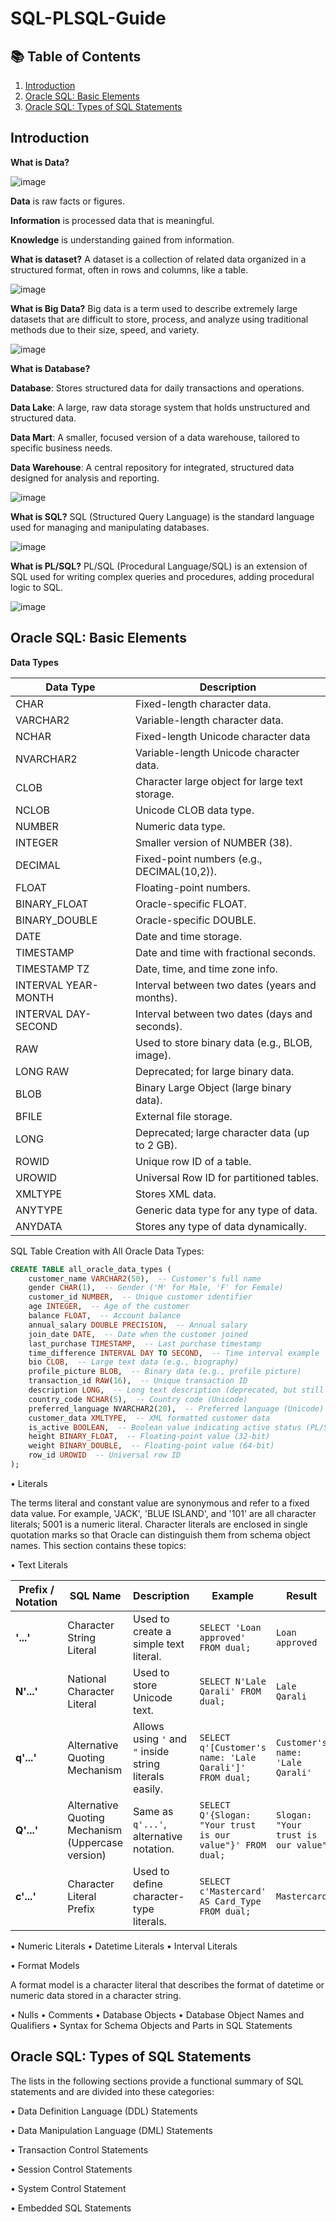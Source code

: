 # SQL-PLSQL-Guide

## 📚 Table of Contents
1. [Introduction](#introduction)
2. [Oracle SQL: Basic Elements](#oracle-sql-basic-elements)
3. [Oracle SQL: Types of SQL Statements](#oracle-sql-types-of-sql-statements)
## Introduction

**What is Data?**

![image](https://github.com/user-attachments/assets/92a6b470-d97c-416a-85a3-dc5c945b202b)

**Data** is raw facts or figures.

**Information** is processed data that is meaningful.

**Knowledge** is understanding gained from information.

**What is dataset?** A dataset is a collection of related data organized in a structured format, often in rows and columns, like a table.

![image](https://raw.githubusercontent.com/lalagarali/SQL-PLSQL-Guide/refs/heads/main/43E5890B-0DB1-439D-B26C-91716842BD82.png)

**What is Big Data?** Big data is a term used to describe extremely large datasets that are difficult to store, process, and analyze using traditional methods due to their size, speed, and variety.

![image](https://raw.githubusercontent.com/lalagarali/SQL-PLSQL-Guide/refs/heads/main/IMG_6041.jpeg)

**What is Database?**

**Database**: Stores structured data for daily transactions and operations.

**Data Lake**: A large, raw data storage system that holds unstructured and structured data.

**Data Mart**: A smaller, focused version of a data warehouse, tailored to specific business needs.

**Data Warehouse**: A central repository for integrated, structured data designed for analysis and reporting.

![image](https://raw.githubusercontent.com/lalagarali/SQL-PLSQL-Guide/refs/heads/main/IMG_6046.jpeg)

**What is SQL?** SQL (Structured Query Language) is the standard language used for managing and manipulating databases.

![image](https://github.com/user-attachments/assets/ba989f99-6e85-4813-9cf5-d4dbfca66532)

**What is PL/SQL?** PL/SQL (Procedural Language/SQL) is an extension of SQL used for writing complex queries and procedures, adding procedural logic to SQL.

![image](https://github.com/user-attachments/assets/3f1e3e40-2758-4960-9d79-2d6c788b9f58)

## Oracle SQL: Basic Elements

**Data Types**

| **Data Type** | **Description**     |
|---------------|---------------------|
| CHAR          | Fixed-length character data.|
| VARCHAR2      | Variable-length character data.  |
| NCHAR         | Fixed-length Unicode character data |
| NVARCHAR2     | Variable-length Unicode character data.|
| CLOB          | Character large object for large text storage.      |
| NCLOB         | Unicode CLOB data type.                             |
| NUMBER        | Numeric data type.         |
| INTEGER       | Smaller version of NUMBER (38).                     |
| DECIMAL       | Fixed-point numbers (e.g., DECIMAL(10,2)).           |
| FLOAT         | Floating-point numbers.                              |
| BINARY_FLOAT  | Oracle-specific FLOAT.                      |
| BINARY_DOUBLE | Oracle-specific DOUBLE.                     |
| DATE          | Date and time storage.                              |
| TIMESTAMP     | Date and time with fractional seconds.               |
| TIMESTAMP TZ  | Date, time, and time zone info.                      |
| INTERVAL YEAR-MONTH | Interval between two dates (years and months). |
| INTERVAL DAY-SECOND | Interval between two dates (days and seconds). |
| RAW           | Used to store binary data (e.g., BLOB, image).       |
| LONG RAW      | Deprecated; for large binary data.                   |
| BLOB          | Binary Large Object (large binary data).             |
| BFILE         | External file storage.                               |
| LONG          | Deprecated; large character data (up to 2 GB).       |
| ROWID         | Unique row ID of a table.                            |
| UROWID        | Universal Row ID for partitioned tables.             |
| XMLTYPE       | Stores XML data.                                     |
| ANYTYPE       | Generic data type for any type of data.              |
| ANYDATA       | Stores any type of data dynamically.                 |

SQL Table Creation with All Oracle Data Types:

```sql
CREATE TABLE all_oracle_data_types (
    customer_name VARCHAR2(50),  -- Customer's full name
    gender CHAR(1),  -- Gender ('M' for Male, 'F' for Female)
    customer_id NUMBER,  -- Unique customer identifier
    age INTEGER,  -- Age of the customer
    balance FLOAT,  -- Account balance
    annual_salary DOUBLE PRECISION,  -- Annual salary
    join_date DATE,  -- Date when the customer joined
    last_purchase TIMESTAMP,  -- Last purchase timestamp
    time_difference INTERVAL DAY TO SECOND,  -- Time interval example
    bio CLOB,  -- Large text data (e.g., biography)
    profile_picture BLOB,  -- Binary data (e.g., profile picture)
    transaction_id RAW(16),  -- Unique transaction ID
    description LONG,  -- Long text description (deprecated, but still supported)
    country_code NCHAR(5),  -- Country code (Unicode)
    preferred_language NVARCHAR2(20),  -- Preferred language (Unicode)
    customer_data XMLTYPE,  -- XML formatted customer data
    is_active BOOLEAN,  -- Boolean value indicating active status (PL/SQL only)
    height BINARY_FLOAT,  -- Floating-point value (32-bit)
    weight BINARY_DOUBLE,  -- Floating-point value (64-bit)
    row_id UROWID  -- Universal row ID
);
```

• Literals

The terms literal and constant value are synonymous and refer to a fixed data value. For example, 'JACK', 'BLUE ISLAND', and '101' are all character literals; 5001 is a numeric literal. Character literals are enclosed in single quotation marks so that Oracle can distinguish them
from schema object names. This section contains these topics:

• Text Literals

| **Prefix / Notation** | **SQL Name** | **Description** | **Example** | **Result** |
|-----------------------|--------------|-----------------|-------------|------------|
| **'...'**             | Character String Literal | Used to create a simple text literal. | `SELECT 'Loan approved' FROM dual;` | `Loan approved` |
| **N'...'**            | National Character Literal | Used to store Unicode text. | `SELECT N'Lale Qarali' FROM dual;` | `Lale Qarali` |
| **q'...'**            | Alternative Quoting Mechanism | Allows using `'` and `"` inside string literals easily. | `SELECT q'[Customer's name: 'Lale Qarali']' FROM dual;` | `Customer's name: 'Lale Qarali'` |
| **Q'...'**            | Alternative Quoting Mechanism (Uppercase version) | Same as `q'...'`, alternative notation. | `SELECT Q'{Slogan: "Your trust is our value"}' FROM dual;` | `Slogan: "Your trust is our value"` |
| **c'...'**            | Character Literal Prefix | Used to define character-type literals. | `SELECT c'Mastercard' AS Card_Type FROM dual;` | `Mastercard` |

• Numeric Literals
• Datetime Literals
• Interval Literals 

• Format Models

A format model is a character literal that describes the format of datetime or numeric data stored in a character string.

• Nulls
• Comments
• Database Objects
• Database Object Names and Qualifiers
• Syntax for Schema Objects and Parts in SQL Statements

## Oracle SQL: Types of SQL Statements

The lists in the following sections provide a functional summary of SQL statements and are divided into these categories:

• Data Definition Language (DDL) Statements

• Data Manipulation Language (DML) Statements

• Transaction Control Statements

• Session Control Statements

• System Control Statement

• Embedded SQL Statements




